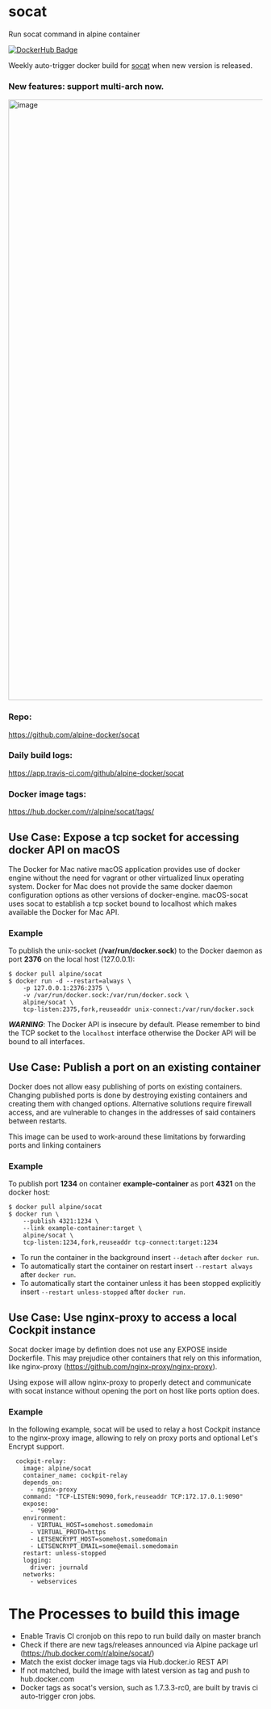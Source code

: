 # socat

Run socat command in alpine container

[![DockerHub Badge](http://dockeri.co/image/alpine/socat)](https://hub.docker.com/r/alpine/socat/)

Weekly auto-trigger docker build for [socat](https://pkgs.alpinelinux.org/package/edge/main/x86/socat) when new version is released.

### New features: support multi-arch now.

<img width="1188" alt="image" src="https://user-images.githubusercontent.com/8954908/162615860-c8ddce4d-d6bf-423c-adb3-e23a358b77d9.png">


### Repo:

https://github.com/alpine-docker/socat

### Daily build logs:

https://app.travis-ci.com/github/alpine-docker/socat

### Docker image tags:

https://hub.docker.com/r/alpine/socat/tags/

## Use Case: Expose a tcp socket for accessing docker API on macOS

The Docker for Mac native macOS application provides use of docker engine without the need for vagrant or other virtualized linux operating system. Docker for Mac does not provide the same docker daemon configuration options as other versions of docker-engine. macOS-socat uses socat to establish a tcp socket bound to localhost which makes available the Docker for Mac API.

### Example

To publish the unix-socket (**/var/run/docker.sock**) to the Docker daemon as port **2376** on the local host (127.0.0.1):
```
$ docker pull alpine/socat
$ docker run -d --restart=always \
    -p 127.0.0.1:2376:2375 \
    -v /var/run/docker.sock:/var/run/docker.sock \
    alpine/socat \
    tcp-listen:2375,fork,reuseaddr unix-connect:/var/run/docker.sock
```

***WARNING***: The Docker API is insecure by default. Please remember to bind the TCP socket to the `localhost` interface otherwise the Docker API will be bound to all interfaces.

## Use Case: Publish a port on an existing container

Docker does not allow easy publishing of ports on existing containers. Changing published ports is done by destroying existing containers and creating them with changed options. Alternative solutions require firewall access, and are vulnerable to changes in the addresses of said containers between restarts.

This image can be used to work-around these limitations by forwarding ports and linking containers

### Example

To publish port **1234** on container **example-container** as port **4321** on the docker host:
```
$ docker pull alpine/socat
$ docker run \
    --publish 4321:1234 \
    --link example-container:target \
    alpine/socat \
    tcp-listen:1234,fork,reuseaddr tcp-connect:target:1234
```
* To run the container in the background insert ```--detach``` after ```docker run```.
* To automatically start the container on restart insert ```--restart always``` after ```docker run```.
* To automatically start the container unless it has been stopped explicitly insert ```--restart unless-stopped``` after ```docker run```.

## Use Case: Use nginx-proxy to access a local Cockpit instance

Socat docker image by defintion does not use any EXPOSE inside Dockerfile. This may prejudice other containers that rely on this information, like nginx-proxy (https://github.com/nginx-proxy/nginx-proxy).

Using expose will allow nginx-proxy to properly detect and communicate with socat instance without opening the port on host like ports option does.

### Example
In the following example, socat will be used to relay a host Cockpit instance to the nginx-proxy image, allowing to rely on proxy ports and optional Let's Encrypt support.

```
  cockpit-relay:
    image: alpine/socat
    container_name: cockpit-relay
    depends_on:
      - nginx-proxy
    command: "TCP-LISTEN:9090,fork,reuseaddr TCP:172.17.0.1:9090"
    expose:
      - "9090"
    environment:
      - VIRTUAL_HOST=somehost.somedomain
      - VIRTUAL_PROTO=https
      - LETSENCRYPT_HOST=somehost.somedomain
      - LETSENCRYPT_EMAIL=some@email.somedomain
    restart: unless-stopped
    logging:
      driver: journald
    networks:
      - webservices
```

# The Processes to build this image

* Enable Travis CI cronjob on this repo to run build daily on master branch
* Check if there are new tags/releases announced via Alpine package url (https://hub.docker.com/r/alpine/socat/)
* Match the exist docker image tags via Hub.docker.io REST API
* If not matched, build the image with latest version as tag and push to hub.docker.com
* Docker tags as socat's version, such as 1.7.3.3-rc0, are built by travis ci auto-trigger cron jobs.
